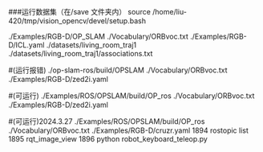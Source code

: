 ###运行数据集（在/save 文件夹内）
source /home/liu-420/tmp/vision_opencv/devel/setup.bash

./Examples/RGB-D/OP_SLAM ./Vocabulary/ORBvoc.txt ./Examples/RGB-D/ICL.yaml ./datasets/living_room_traj1 ./datasets/living_room_traj1/associations.txt

#(运行报错)
./op-slam-ros/build/OPSLAM ./Vocabulary/ORBvoc.txt ./Examples/RGB-D/zed2i.yaml 

#(可运行)
./Examples/ROS/OPSLAM/build/OP_ros ./Vocabulary/ORBvoc.txt ./Examples/RGB-D/zed2i.yaml 

#(可运行)2024.3.27
./Examples/ROS/OPSLAM/build/OP_ros ./Vocabulary/ORBvoc.txt ./Examples/RGB-D/cruzr.yaml 
 1894  rostopic list 
 1895  rqt_image_view 
 1896  python robot_keyboard_teleop.py
